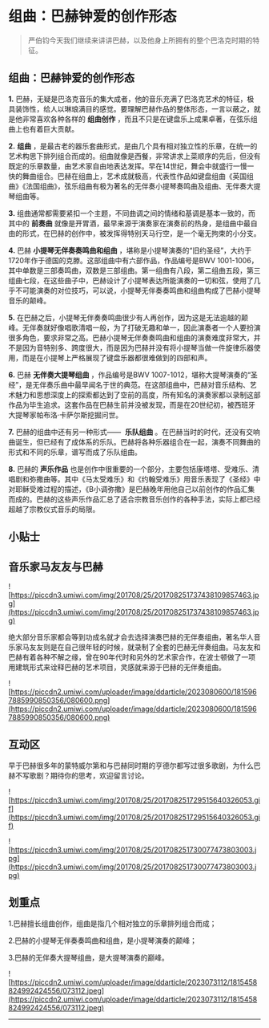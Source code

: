 # 组曲：巴赫钟爱的创作形态

> 严伯钧今天我们继续来讲讲巴赫，以及他身上所拥有的整个巴洛克时期的特征。

## 组曲：巴赫钟爱的创作形态

 **1.** 巴赫，无疑是巴洛克音乐的集大成者，他的音乐充满了巴洛克艺术的特征，极具装饰性，给人以琳琅满目的感觉。要理解巴赫作品的整体形态，一言以蔽之，就是他非常喜欢各种各样的 **组曲创作** ，而且不只是在键盘乐上成果卓著，在弦乐组曲上也有着巨大贡献。

 **2.**  **组曲** ，是最古老的器乐套曲形式，是由几个具有相对独立性的乐章，在统一的艺术构思下排列组合而成的。组曲就像是西餐，非常讲求上菜顺序的先后，但没有既定的乐章数量，由艺术家自由地表达发挥。早在14世纪，舞会中就盛行一慢一快的舞曲组合。巴赫在组曲上，艺术成就极高，代表性作品如键盘组曲《英国组曲》《法国组曲》，弦乐组曲有极为著名的无伴奏小提琴奏鸣曲及组曲、无伴奏大提琴组曲等。

 **3.** 组曲通常都需要紧扣一个主题，不同曲调之间的情绪和基调是基本一致的，而其中的 **前奏曲** 就像是开胃酒，最早来源于演奏家在演奏前的热身，是组曲中最自由的形式，在巴赫的创作中，被发挥得特别天马行空，是一个毫无拘束的小分支。

 **4.** 巴赫 **小提琴无伴奏奏鸣曲和组曲** ，堪称是小提琴演奏的“旧约圣经”，大约于1720年作于德国的克滕。这部组曲中有六部作品，作品编号是BWV 1001-1006，其中单数是三部奏鸣曲，双数是三部组曲。第一组曲有八段，第二组曲五段，第三组曲七段，在这些曲子中，巴赫设计了小提琴表达所能演奏的一切和弦，使用了几乎不可能演奏的对位技巧，可以说，小提琴无伴奏奏鸣曲和组曲构成了巴赫小提琴音乐的颠峰。

 **5.** 在巴赫之后，小提琴无伴奏奏鸣曲很少有人再创作，因为这是无法逾越的颠峰。无伴奏就好像唱歌清唱一般，为了打破无趣和单一，因此演奏者一个人要扮演很多角色，要求非常之高。巴赫小提琴无伴奏奏鸣曲和组曲的演奏难度非常大，并不是因为音特别多、跨度很大，而是因为巴赫并没有将小提琴当做一件旋律乐器使用，而是在小提琴上严格展现了键盘乐器都很难做到的四部和声。

 **6.** 巴赫 **无伴奏大提琴组曲** ，作品编号是BWV 1007-1012，堪称大提琴演奏的“圣经”，是无伴奏乐曲中最早闻名于世的典范。在这部组曲中，巴赫对音乐结构、艺术魅力和思想深度上的探索都达到了空前的高度，所有知名的演奏家都以录制这部作品为毕生追求。这套作品在巴赫生前并没被发现，而是在20世纪初，被西班牙大提琴家帕布洛·卡萨尔斯挖掘问世。

 **7.** 巴赫的组曲中还有另一种形式——  **乐队组曲** 。在巴赫当时的时代，还没有交响曲诞生，但已经有了成体系的乐队。巴赫将各种乐器组合在一起，演奏不同舞曲的形式和不同的乐章，谱写而成了乐队组曲。

 **8.** 巴赫的 **声乐作品** 也是创作中很重要的一个部分，主要包括康塔塔、受难乐、清唱剧和弥撒曲等。其中《马太受难乐》和《约翰受难乐》用音乐表现了《圣经》中对耶稣受难过程的描述，《B小调弥撒》是巴赫晚年用他自己以前创作的作品汇集而成的。巴赫的这些声乐作品汇总了适合宗教音乐创作的各种手法，实际上都已经超越了宗教仪式音乐的局限。

## 小贴士

## 音乐家马友友与巴赫

![https://piccdn3.umiwi.com/img/201708/25/201708251737438109857463.jpg](https://piccdn3.umiwi.com/img/201708/25/201708251737438109857463.jpg)

绝大部分音乐家都会等到功成名就才会去选择演奏巴赫的无伴奏组曲，著名华人音乐家马友友则是在自己很年轻的时候，就录制了全套的巴赫无伴奏组曲。马友友和巴赫有着各种不解之缘，曾在90年代时和另外的艺术家合作，在波士顿做了一项用建筑形式来诠释巴赫的艺术项目，灵感就来源于巴赫的无伴奏组曲。

![https://piccdn2.umiwi.com/uploader/image/ddarticle/2023080600/1815967885990850356/080600.png](https://piccdn2.umiwi.com/uploader/image/ddarticle/2023080600/1815967885990850356/080600.png)

## 互动区

早于巴赫很多年的蒙特威尔第和与巴赫同时期的亨德尔都写过很多歌剧，为什么巴赫不写歌剧？期待你的思考，欢迎留言讨论。

![https://piccdn3.umiwi.com/img/201708/25/201708251729515640326053.gif](https://piccdn3.umiwi.com/img/201708/25/201708251729515640326053.gif)

![https://piccdn3.umiwi.com/img/201708/25/201708251730077473803003.jpg](https://piccdn3.umiwi.com/img/201708/25/201708251730077473803003.jpg)

## 划重点

1.巴赫擅长组曲创作，组曲是指几个相对独立的乐章排列组合而成；

2.巴赫的小提琴无伴奏奏鸣曲和组曲，是小提琴演奏的颠峰；

3.巴赫的无伴奏大提琴组曲，是大提琴演奏的巅峰。

![https://piccdn2.umiwi.com/uploader/image/ddarticle/2023073112/1815458824992424556/073112.jpeg](https://piccdn2.umiwi.com/uploader/image/ddarticle/2023073112/1815458824992424556/073112.jpeg)

---
